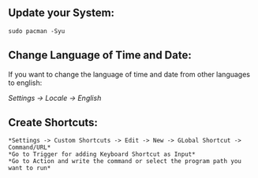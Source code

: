## Update your System:

	sudo pacman -Syu
	
## Change Language of Time and Date:
If you want to change the language of time and date from other languages to english:

   *Settings -> Locale -> English*

## Create Shortcuts:
	*Settings -> Custom Shortcuts -> Edit -> New -> GLobal Shortcut -> Command/URL*
	*Go to Trigger for adding Keyboard Shortcut as Input*
	*Go to Action and write the command or select the program path you want to run*